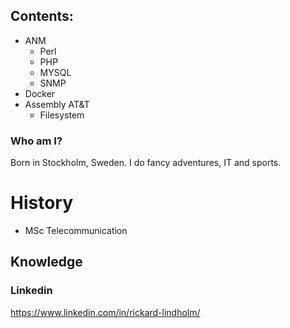 ## Contents:

- ANM
    - Perl
    - PHP
    - MYSQL
    - SNMP
- Docker
- Assembly AT&T
    - Filesystem

### Who am I?
Born in Stockholm, Sweden. I do fancy adventures, IT and sports.

# History
- MSc Telecommunication
## Knowledge
### Linkedin
https://www.linkedin.com/in/rickard-lindholm/
